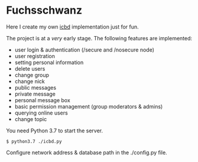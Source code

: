 # Fuchsschwanz

Here I create my own [icbd](http://www.icb.net/) implementation just for fun.

The project is at a *very* early stage. The following features are implemented:

* user login & authentication (/secure and /nosecure node)
* user registration
* setting personal information
* delete users
* change group
* change nick
* public messages
* private message
* personal message box
* basic permission management (group moderators & admins)
* querying online users
* change topic

You need Python 3.7 to start the server.

	$ python3.7 ./icbd.py

Configure network address & database path in the ./config.py file.
